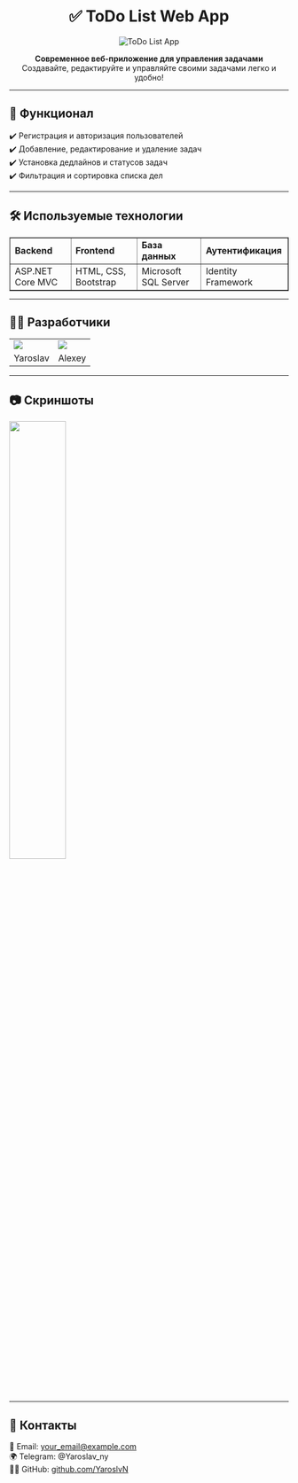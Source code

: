<h1 align="center">✅ ToDo List Web App</h1>

<p align="center">
  <img src="./images/banner.jpg" alt="ToDo List App">
</p>

<p align="center">
  <b>Современное веб-приложение для управления задачами</b>  
  <br>Создавайте, редактируйте и управляйте своими задачами легко и удобно!
</p>

---

## 🚀 Функционал

✔️ Регистрация и авторизация пользователей  
✔️ Добавление, редактирование и удаление задач  
✔️ Установка дедлайнов и статусов задач  
✔️ Фильтрация и сортировка списка дел  

---

## 🛠️ Используемые технологии
<p align="center">
  <table border="1" cellspacing="0" cellpadding="10" style="border-collapse: collapse; margin: 0 auto;">
    <tr>
      <td><b>Backend</b></td>
      <td><b>Frontend</b></td>
      <td><b>База данных</b></td>
      <td><b>Аутентификация</b></td>
    </tr>
    <tr>
      <td>ASP.NET Core MVC</td>
      <td>HTML, CSS, Bootstrap</td>
      <td>Microsoft SQL Server</td>
      <td>Identity Framework</td>
    </tr>
  </table>
</p>

---

## 👨‍💻 Разработчики
<table>
    <tr>
      <td><b><img src="./images/Yaroslav.jpg"></b></td>
      <td><b><img src="./images/Alexey.jpg"></b></td>
    </tr>
    <tr>
      <td>Yaroslav</td>
      <td>Alexey</td>
    </tr>
</table>

---

## 📷 Скриншоты
<p align="left">
  <img src="./images/banner.jpg" width="45%">
</p>

---

## 🤝 Контакты
  📧 Email: your_email@example.com  
  🌍 Telegram: @Yaroslav_ny  
  👨‍💻 GitHub: [github.com/YaroslvN](https://github.com/YaroslvN)
